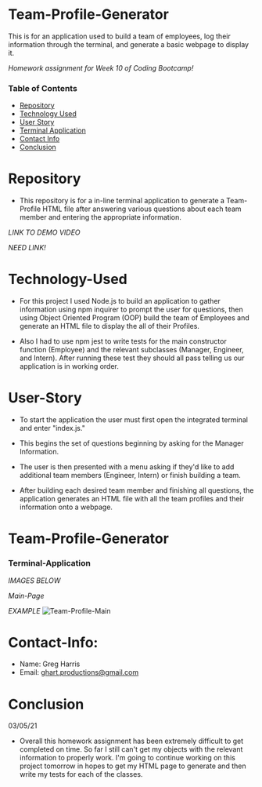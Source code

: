 # Team-Profile-Generator
This is for an application used to build a team of employees, log their information through the terminal, and generate a basic webpage to display it.

*Homework assignment for Week 10 of Coding Bootcamp!*

### Table of Contents 

* [Repository](#Repository) 
* [Technology Used](#Technology-Used) 
* [User Story](#User-Story)
* [Terminal Application](#Terminal-Application)
* [Contact Info](#Contact-Info)
* [Conclusion](#Conclusion)

# Repository

- This repository is for a in-line terminal application to generate a Team-Profile HTML file after answering various questions about each team member and entering the appropriate information.

*LINK TO DEMO VIDEO*

*NEED LINK!*

# Technology-Used

- For this project I used Node.js to build an application to gather information using npm inquirer to prompt the user for questions, then using Object Oriented Program (OOP) build the team of Employees and generate an HTML file to display the all of their Profiles.

- Also I had to use npm jest to write tests for the main constructor function (Employee) and the relevant subclasses (Manager, Engineer, and Intern). After running these test they should all pass telling us our application is in working order.

# User-Story

- To start the application the user must first open the integrated terminal and enter "index.js."

- This begins the set of questions beginning by asking for the Manager Information.

- The user is then presented with a menu asking if they'd like to add additional team members (Engineer, Intern) or finish building a team.

- After building each desired team member and finishing all questions, the application generates an HTML file with all the team profiles and their information onto a webpage.

# Team-Profile-Generator

### Terminal-Application

*IMAGES BELOW*

*Main-Page*

*EXAMPLE*
![Team-Profile-Main](https://user-images.githubusercontent.com/73864182/110106386-7a77c700-7d5e-11eb-9c9d-cc45d6f8e5cb.png)

# Contact-Info:

- Name: Greg Harris
- Email: ghart.productions@gmail.com

# Conclusion

03/05/21
- Overall this homework assignment has been extremely difficult to get completed on time. So far I still can't get my objects with the relevant information to properly work. I'm going to continue working on this project tomorrow in hopes to get my HTML page to generate and then write my tests for each of the classes.